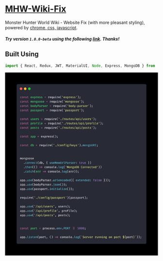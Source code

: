 # [MHW-Wiki-Fix](#)

Monster Hunter World Wiki - Website Fix (with more pleasant styling), powered by [chrome, css, javascript](#).

##### Try version `1.0.0-beta` using the following [link](#). Thanks!

## Built Using

```javascript
import { React,	Redux, JWT, MaterialUI,	Node, Express, MongoDB } from 'dependencies';
```

<img alt='Screen Shot' src="/readme_image.png" width="888">
